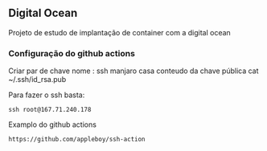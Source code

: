 ## Digital Ocean

Projeto de estudo de implantação de container com a digital ocean



### Configuração do github actions

Criar par de chave
    nome : ssh manjaro casa
    conteudo da chave pública cat ~/.ssh/id_rsa.pub
    
    
Para fazer o ssh basta:

```
ssh root@167.71.240.178
```


Examplo do github actions

    https://github.com/appleboy/ssh-action
